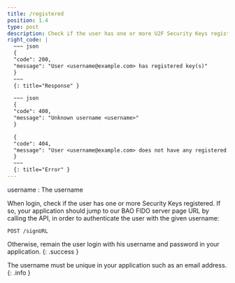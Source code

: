 ```yaml
---
title: /registered
position: 1.4
type: post
description: Check if the user has one or more U2F Security Keys registered.
right_code: |
  ~~~ json
  {
  "code": 200,
  "message": "User <username@example.com> has registered key(s)"
  }
  ~~~
  {: title="Response" }

  ~~~ json
  {
  "code": 400,
  "message": "Unknown username <username>"
  }

  {
  "code": 404,
  "message": "User <username@example.com> does not have any registered key"
  }
  ~~~
  {: title="Error" }
---
```


username
: The username

When login, check if the user has one or more Security Keys registered. If so, your application
should jump to our BAO FIDO server page URL by calling the API, in order to authenticate
the user with the given username:

```
POST /signURL
```

Otherwise, remain the user login with his username and password in your application.
{: .success }

The username must be unique in your application such as an email address.
{: .info }
